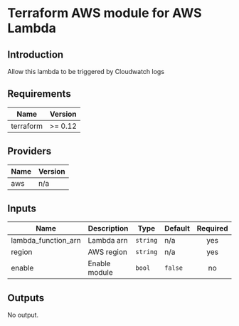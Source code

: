 # Terraform AWS module for AWS Lambda

## Introduction  
Allow this lambda to be triggered by Cloudwatch logs

## Requirements

| Name | Version |
|------|---------|
| terraform | >= 0.12 |

## Providers

| Name | Version |
|------|---------|
| aws | n/a |

## Inputs

| Name | Description | Type | Default | Required |
|------|-------------|------|---------|:--------:|
| lambda\_function\_arn | Lambda arn | `string` | n/a | yes |
| region | AWS region | `string` | n/a | yes |
| enable | Enable module | `bool` | `false` | no |

## Outputs

No output.

